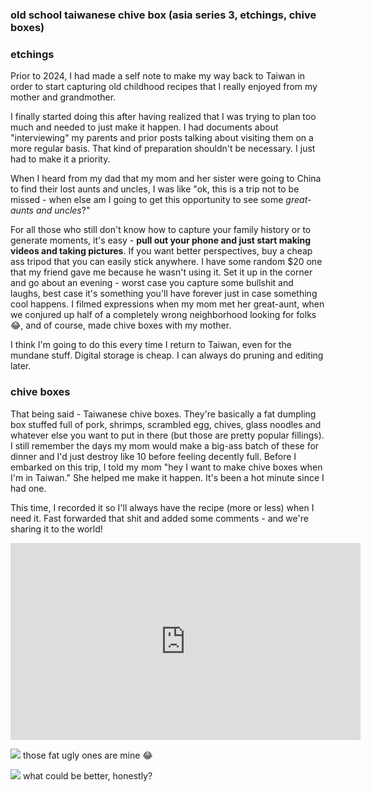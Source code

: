### old school taiwanese chive box (asia series 3, etchings, chive boxes)

### etchings

Prior to 2024, I had made a self note to make my way back to Taiwan in order to start capturing old childhood recipes that I really enjoyed from my mother and grandmother.

I finally started doing this after having realized that I was trying to plan too much and needed to just make it happen. I had documents about "interviewing" my parents and prior posts talking about visiting them on a more regular basis. That kind of preparation shouldn't be necessary. I just had to make it a priority.

When I heard from my dad that my mom and her sister were going to China to find their lost aunts and uncles, I was like "ok, this is a trip not to be missed - when else am I going to get this opportunity to see some _great-aunts and uncles_?"

For all those who still don't know how to capture your family history or to generate moments, it's easy - **pull out your phone and just start making videos and taking pictures**. If you want better perspectives, buy a cheap ass tripod that you can easily stick anywhere. I have some random $20 one that my friend gave me because he wasn't using it. Set it up in the corner and go about an evening - worst case you capture some bullshit and laughs, best case it's something you'll have forever just in case something cool happens. I filmed expressions when my mom met her great-aunt, when we conjured up half of a completely wrong neighborhood looking for folks 😂, and of course, made chive boxes with my mother.

I think I'm going to do this every time I return to Taiwan, even for the mundane stuff. Digital storage is cheap. I can always do pruning and editing later.

### chive boxes

That being said - Taiwanese chive boxes. They're basically a fat dumpling box stuffed full of pork, shrimps, scrambled egg, chives, glass noodles and whatever else you want to put in there (but those are pretty popular fillings). I still remember the days my mom would make a big-ass batch of these for dinner and I'd just destroy like 10 before feeling decently full. Before I embarked on this trip, I told my mom "hey I want to make chive boxes when I'm in Taiwan." She helped me make it happen. It's been a hot minute since I had one.

This time, I recorded it so I'll always have the recipe (more or less) when I need it. Fast forwarded that shit and added some comments - and we're sharing it to the world!

<iframe width="560" height="315" src="https://www.youtube.com/embed/2ijZvw_0KzI?si=-075gVeBezMjOsqE" title="YouTube video player" frameborder="0" allow="accelerometer; autoplay; clipboard-write; encrypted-media; gyroscope; picture-in-picture; web-share" referrerpolicy="strict-origin-when-cross-origin" allowfullscreen></iframe>

![](chive-box-develop.jpg)
those fat ugly ones are mine 😂

![](chive-box-finished.jpg)
what could be better, honestly?
